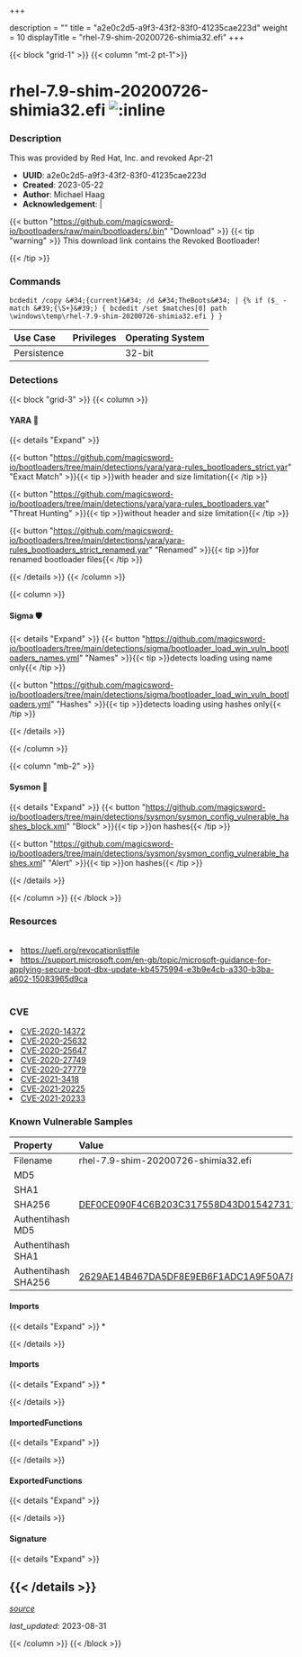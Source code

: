 +++

description = ""
title = "a2e0c2d5-a9f3-43f2-83f0-41235cae223d"
weight = 10
displayTitle = "rhel-7.9-shim-20200726-shimia32.efi"
+++


{{< block "grid-1" >}}
{{< column "mt-2 pt-1">}}


# rhel-7.9-shim-20200726-shimia32.efi ![:inline](/images/twitter_verified.png) 


### Description

This was provided by Red Hat, Inc. and revoked Apr-21
- **UUID**: a2e0c2d5-a9f3-43f2-83f0-41235cae223d
- **Created**: 2023-05-22
- **Author**: Michael Haag
- **Acknowledgement**:  | [](https://twitter.com/)

{{< button "https://github.com/magicsword-io/bootloaders/raw/main/bootloaders/.bin" "Download" >}}
{{< tip "warning" >}}
This download link contains the Revoked Bootloader!

{{< /tip >}}

### Commands

```
bcdedit /copy &#34;{current}&#34; /d &#34;TheBoots&#34; | {% if ($_ -match &#39;{\S+}&#39;) { bcdedit /set $matches[0] path \windows\temp\rhel-7.9-shim-20200726-shimia32.efi } }
```


| Use Case | Privileges | Operating System | 
|:---- | ---- | ---- |
| Persistence |  | 32-bit |



### Detections


{{< block "grid-3" >}}
{{< column >}}
#### YARA 🏹
{{< details "Expand" >}}

{{< button "https://github.com/magicsword-io/bootloaders/tree/main/detections/yara/yara-rules_bootloaders_strict.yar" "Exact Match" >}}{{< tip >}}with header and size limitation{{< /tip >}} 

{{< button "https://github.com/magicsword-io/bootloaders/tree/main/detections/yara/yara-rules_bootloaders.yar" "Threat Hunting" >}}{{< tip >}}without header and size limitation{{< /tip >}} 

{{< button "https://github.com/magicsword-io/bootloaders/tree/main/detections/yara/yara-rules_bootloaders_strict_renamed.yar" "Renamed" >}}{{< tip >}}for renamed bootloader files{{< /tip >}} 


{{< /details >}}
{{< /column >}}



{{< column >}}

#### Sigma 🛡️
{{< details "Expand" >}}
{{< button "https://github.com/magicsword-io/bootloaders/tree/main/detections/sigma/bootloader_load_win_vuln_bootloaders_names.yml" "Names" >}}{{< tip >}}detects loading using name only{{< /tip >}} 


{{< button "https://github.com/magicsword-io/bootloaders/tree/main/detections/sigma/bootloader_load_win_vuln_bootloaders.yml" "Hashes" >}}{{< tip >}}detects loading using hashes only{{< /tip >}} 

{{< /details >}}

{{< /column >}}


{{< column "mb-2" >}}

#### Sysmon 🔎
{{< details "Expand" >}}
{{< button "https://github.com/magicsword-io/bootloaders/tree/main/detections/sysmon/sysmon_config_vulnerable_hashes_block.xml" "Block" >}}{{< tip >}}on hashes{{< /tip >}} 

{{< button "https://github.com/magicsword-io/bootloaders/tree/main/detections/sysmon/sysmon_config_vulnerable_hashes.xml" "Alert" >}}{{< tip >}}on hashes{{< /tip >}} 

{{< /details >}}

{{< /column >}}
{{< /block >}}


### Resources
<br>
<li><a href="https://uefi.org/revocationlistfile">https://uefi.org/revocationlistfile</a></li>
<li><a href="https://support.microsoft.com/en-gb/topic/microsoft-guidance-for-applying-secure-boot-dbx-update-kb4575994-e3b9e4cb-a330-b3ba-a602-15083965d9ca">https://support.microsoft.com/en-gb/topic/microsoft-guidance-for-applying-secure-boot-dbx-update-kb4575994-e3b9e4cb-a330-b3ba-a602-15083965d9ca</a></li>
<br>

### CVE

<li><a href="https://cve.mitre.org/cgi-bin/cvename.cgi?name=CVE-2020-14372">CVE-2020-14372</a></li>
<li><a href="https://cve.mitre.org/cgi-bin/cvename.cgi?name=CVE-2020-25632">CVE-2020-25632</a></li>
<li><a href="https://cve.mitre.org/cgi-bin/cvename.cgi?name=CVE-2020-25647">CVE-2020-25647</a></li>
<li><a href="https://cve.mitre.org/cgi-bin/cvename.cgi?name=CVE-2020-27749">CVE-2020-27749</a></li>
<li><a href="https://cve.mitre.org/cgi-bin/cvename.cgi?name=CVE-2020-27779">CVE-2020-27779</a></li>
<li><a href="https://cve.mitre.org/cgi-bin/cvename.cgi?name=CVE-2021-3418">CVE-2021-3418</a></li>
<li><a href="https://cve.mitre.org/cgi-bin/cvename.cgi?name=CVE-2021-20225">CVE-2021-20225</a></li>
<li><a href="https://cve.mitre.org/cgi-bin/cvename.cgi?name=CVE-2021-20233">CVE-2021-20233</a></li>

### Known Vulnerable Samples

| Property           | Value |
|:-------------------|:------|
| Filename           | rhel-7.9-shim-20200726-shimia32.efi |
| MD5                | [](https://www.virustotal.com/gui/file/) |
| SHA1               | [](https://www.virustotal.com/gui/file/) |
| SHA256             | [DEF0CE090F4C6B203C317558D43D015427311475231E8CE9B2E00AC0C18D3922](https://www.virustotal.com/gui/file/DEF0CE090F4C6B203C317558D43D015427311475231E8CE9B2E00AC0C18D3922) |
| Authentihash MD5   | [](https://www.virustotal.com/gui/search/authentihash%253A) |
| Authentihash SHA1  | [](https://www.virustotal.com/gui/search/authentihash%253A) |
| Authentihash SHA256| [2629AE14B467DA5DF8E9EB6F1ADC1A9F50A78DBC3C246271C8530D0D35997A4C](https://www.virustotal.com/gui/search/authentihash%253A2629AE14B467DA5DF8E9EB6F1ADC1A9F50A78DBC3C246271C8530D0D35997A4C) |


#### Imports
{{< details "Expand" >}}
* 

{{< /details >}}
#### Imports
{{< details "Expand" >}}
* 

{{< /details >}}
#### ImportedFunctions
{{< details "Expand" >}}

{{< /details >}}
#### ExportedFunctions
{{< details "Expand" >}}

{{< /details >}}

#### Signature
{{< details "Expand" >}}

{{< /details >}}
-----



[*source*](https://github.com/magicsword-io/bootloaders/tree/main/yaml/a2e0c2d5-a9f3-43f2-83f0-41235cae223d.yaml)

*last_updated:* 2023-08-31








{{< /column >}}
{{< /block >}}
